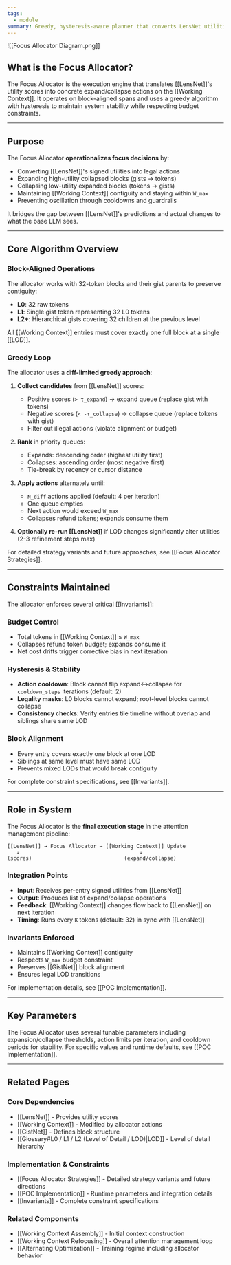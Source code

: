 ```yaml
---
tags:
  - module
summary: Greedy, hysteresis-aware planner that converts LensNet utilities into legal expand/collapse actions.
---
```

![[Focus Allocator Diagram.png]]

## What is the Focus Allocator?

The Focus Allocator is the execution engine that translates [[LensNet]]'s utility scores into concrete expand/collapse actions on the [[Working Context]]. It operates on block-aligned spans and uses a greedy algorithm with hysteresis to maintain system stability while respecting budget constraints.

---

## Purpose

The Focus Allocator **operationalizes focus decisions** by:
- Converting [[LensNet]]'s signed utilities into legal actions
- Expanding high-utility collapsed blocks (gists → tokens)
- Collapsing low-utility expanded blocks (tokens → gists)
- Maintaining [[Working Context]] contiguity and staying within `W_max`
- Preventing oscillation through cooldowns and guardrails

It bridges the gap between [[LensNet]]'s predictions and actual changes to what the base LLM sees.

---

## Core Algorithm Overview

### Block-Aligned Operations

The allocator works with 32-token blocks and their gist parents to preserve contiguity:
- **L0**: 32 raw tokens
- **L1**: Single gist token representing 32 L0 tokens
- **L2+**: Hierarchical gists covering 32 children at the previous level

All [[Working Context]] entries must cover exactly one full block at a single [[LOD]].

### Greedy Loop

The allocator uses a **diff-limited greedy approach**:

1. **Collect candidates** from [[LensNet]] scores:
   - Positive scores (`> τ_expand`) → expand queue (replace gist with tokens)
   - Negative scores (`< -τ_collapse`) → collapse queue (replace tokens with gist)
   - Filter out illegal actions (violate alignment or budget)

2. **Rank** in priority queues:
   - Expands: descending order (highest utility first)
   - Collapses: ascending order (most negative first)
   - Tie-break by recency or cursor distance

3. **Apply actions** alternately until:
   - `N_diff` actions applied (default: 4 per iteration)
   - One queue empties
   - Next action would exceed `W_max`
   - Collapses refund tokens; expands consume them

4. **Optionally re-run [[LensNet]]** if LOD changes significantly alter utilities (2-3 refinement steps max)

For detailed strategy variants and future approaches, see [[Focus Allocator Strategies]].

---

## Constraints Maintained

The allocator enforces several critical [[Invariants]]:

### Budget Control
- Total tokens in [[Working Context]] ≤ `W_max`
- Collapses refund token budget; expands consume it
- Net cost drifts trigger corrective bias in next iteration

### Hysteresis & Stability
- **Action cooldown**: Block cannot flip expand↔collapse for `cooldown_steps` iterations (default: 2)
- **Legality masks**: L0 blocks cannot expand; root-level blocks cannot collapse
- **Consistency checks**: Verify entries tile timeline without overlap and siblings share same LOD

### Block Alignment
- Every entry covers exactly one block at one LOD
- Siblings at same level must have same LOD
- Prevents mixed LODs that would break contiguity

For complete constraint specifications, see [[Invariants]].

---

## Role in System

The Focus Allocator is the **final execution stage** in the attention management pipeline:

```
[[LensNet]] → Focus Allocator → [[Working Context]] Update
   ↓                                       ↓
(scores)                              (expand/collapse)
```

### Integration Points
- **Input**: Receives per-entry signed utilities from [[LensNet]]
- **Output**: Produces list of expand/collapse operations
- **Feedback**: [[Working Context]] changes flow back to [[LensNet]] on next iteration
- **Timing**: Runs every `K` tokens (default: 32) in sync with [[LensNet]]

### Invariants Enforced
- Maintains [[Working Context]] contiguity
- Respects `W_max` budget constraint
- Preserves [[GistNet]] block alignment
- Ensures legal LOD transitions

For implementation details, see [[POC Implementation]].

---

## Key Parameters

The Focus Allocator uses several tunable parameters including expansion/collapse thresholds, action limits per iteration, and cooldown periods for stability. For specific values and runtime defaults, see [[POC Implementation]].

---

## Related Pages

### Core Dependencies
- [[LensNet]] - Provides utility scores
- [[Working Context]] - Modified by allocator actions
- [[GistNet]] - Defines block structure
- [[Glossary#L0 / L1 / L2 (Level of Detail / LOD)|LOD]] - Level of detail hierarchy

### Implementation & Constraints
- [[Focus Allocator Strategies]] - Detailed strategy variants and future directions
- [[POC Implementation]] - Runtime parameters and integration details
- [[Invariants]] - Complete constraint specifications

### Related Components
- [[Working Context Assembly]] - Initial context construction
- [[Working Context Refocusing]] - Overall attention management loop
- [[Alternating Optimization]] - Training regime including allocator behavior
